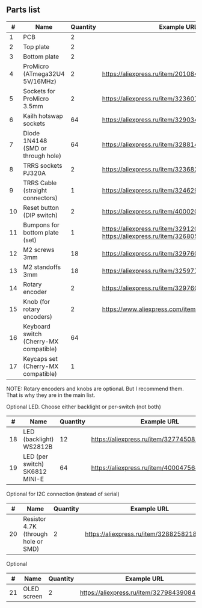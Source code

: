 ## Parts list

| #  | Name                                   | Quantity | Example URL                                           |
|----|----------------------------------------|----------|-------------------------------------------------------|
| 1  | PCB                                    | 2        | |
| 2  | Top plate                              | 2        | |
| 3  | Bottom plate                           | 2        | |
| 4  | ProMicro (ATmega32U4 5V/16MHz)         | 2        | https://aliexpress.ru/item/2010847161.html            |
| 5  | Sockets for ProMicro 3.5mm             | 2        | https://aliexpress.ru/item/32360715483.html           |
| 6  | Kailh hotswap sockets                  | 64       | https://aliexpress.ru/item/32903471019.html           |
| 7  | Diode 1N4148 (SMD or through hole)     | 64       | https://aliexpress.ru/item/32881432301.html           |
| 8  | TRRS sockets PJ320A                    | 2        | https://aliexpress.ru/item/32368285821.html           |
| 9  | TRRS Cable (straight connectors)       | 1        | https://aliexpress.ru/item/32462922130.html           |
| 10 | Reset button (DIP switch)              | 2        | https://aliexpress.ru/item/4000209910403.html         |
| 11 | Bumpons for bottom plate (set)         | 1        | https://aliexpress.ru/item/32912066603.html or https://aliexpress.ru/item/32680543746.html |
| 12 | M2 screws 3mm                          | 18       | https://aliexpress.ru/item/32976056190.html           |
| 13 | M2 standoffs 3mm                       | 18       | https://aliexpress.ru/item/32597776358.html           |
| 14 | Rotary encoder                         | 2        | https://aliexpress.ru/item/32976046900.html           |
| 15 | Knob (for rotary encoders)             | 2        | https://www.aliexpress.com/item/33004945608.html      |
| 16 | Keyboard switch (Cherry-MX compatible) | 64       | |
| 17 | Keycaps set (Cherry-MX compatible)     | 1        | |

NOTE: Rotary encoders and knobs are optional. But I recommend them. That is why they are in the main list.

Optional LED. Choose either backlight or per-switch (not both)

| #  | Name                                | Quantity | Example URL                                           |
|----|-------------------------------------|----------|-------------------------------------------------------|
| 18 | LED (backlight) WS2812B             | 12       | https://aliexpress.ru/item/32774508291.html           |
| 19 | LED (per switch) SK6812 MINI-E      | 64       | https://aliexpress.ru/item/4000475685852.html         |

Optional for I2C connection (instead of serial)

| #  | Name                                 | Quantity | Example URL                                           |
|----|--------------------------------------|----------|-------------------------------------------------------|
| 20 | Resistor 4.7K (through hole or SMD)  | 2        | https://aliexpress.ru/item/32882582185.html           |

Optional

| #  | Name                          | Quantity | Example URL                                           |
|----|-------------------------------|----------|-------------------------------------------------------|
| 21 | OLED screen                   | 2        | https://aliexpress.ru/item/32798439084.html           |
